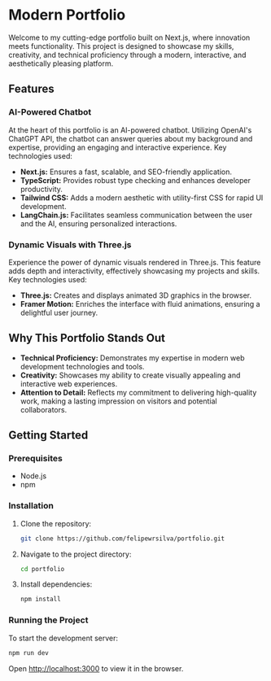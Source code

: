 # Modern Portfolio

Welcome to my cutting-edge portfolio built on Next.js, where innovation meets functionality. This project is designed to showcase my skills, creativity, and technical proficiency through a modern, interactive, and aesthetically pleasing platform.

## Features

### AI-Powered Chatbot
At the heart of this portfolio is an AI-powered chatbot. Utilizing OpenAI's ChatGPT API, the chatbot can answer queries about my background and expertise, providing an engaging and interactive experience. Key technologies used:
- **Next.js:** Ensures a fast, scalable, and SEO-friendly application.
- **TypeScript:** Provides robust type checking and enhances developer productivity.
- **Tailwind CSS:** Adds a modern aesthetic with utility-first CSS for rapid UI development.
- **LangChain.js:** Facilitates seamless communication between the user and the AI, ensuring personalized interactions.

### Dynamic Visuals with Three.js
Experience the power of dynamic visuals rendered in Three.js. This feature adds depth and interactivity, effectively showcasing my projects and skills. Key technologies used:
- **Three.js:** Creates and displays animated 3D graphics in the browser.
- **Framer Motion:** Enriches the interface with fluid animations, ensuring a delightful user journey.

## Why This Portfolio Stands Out
- **Technical Proficiency:** Demonstrates my expertise in modern web development technologies and tools.
- **Creativity:** Showcases my ability to create visually appealing and interactive web experiences.
- **Attention to Detail:** Reflects my commitment to delivering high-quality work, making a lasting impression on visitors and potential collaborators.

## Getting Started

### Prerequisites
- Node.js
- npm

### Installation
1. Clone the repository:
   ```bash
   git clone https://github.com/felipewrsilva/portfolio.git
   ```
2. Navigate to the project directory:
   ```bash
   cd portfolio
   ```
3. Install dependencies:
   ```bash
   npm install
   ```

### Running the Project
To start the development server:
```bash
npm run dev
```
Open [http://localhost:3000](http://localhost:3000) to view it in the browser.
